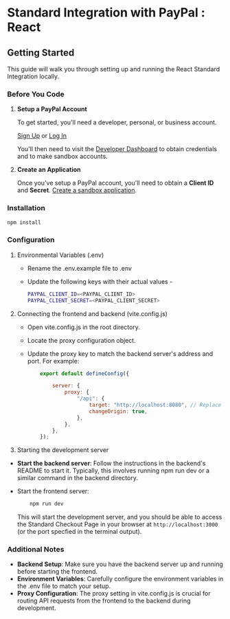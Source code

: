 # Standard Integration with PayPal : React

## Getting Started

This guide will walk you through setting up and running the React Standard Integration locally.

### Before You Code

1. **Setup a PayPal Account**

   To get started, you'll need a developer, personal, or business account.

   [Sign Up](https://www.paypal.com/signin/client?flow=provisionUser) or [Log In](https://www.paypal.com/signin?returnUri=https%253A%252F%252Fdeveloper.paypal.com%252Fdashboard&intent=developer)

   You'll then need to visit the [Developer Dashboard](https://developer.paypal.com/dashboard/) to obtain credentials and to make sandbox accounts.

2. **Create an Application**

   Once you've setup a PayPal account, you'll need to obtain a **Client ID** and **Secret**. [Create a sandbox application](https://developer.paypal.com/dashboard/applications/sandbox/create).

### Installation

```sh
npm install
```

### Configuration

1. Environmental Variables (.env)

    - Rename the .env.example file to .env
    - Update the following keys with their actual values -

      ```sh
      PAYPAL_CLIENT_ID=<PAYPAL_CLIENT_ID>
      PAYPAL_CLIENT_SECRET=<PAYPAL_CLIENT_SECRET>
      ```

2. Connecting the frontend and backend (vite.config.js)

    - Open vite.config.js in the root directory.
    - Locate the proxy configuration object.
    - Update the proxy key to match the backend server's address and port. For example:

        ```js
            export default defineConfig({

                server: {
                    proxy: {
                        "/api": {
                            target: "http://localhost:8080", // Replace with your backend URL
                            changeOrigin: true,
                        },
                    },
                },
            });
        ```

3. Starting the development server

- **Start the backend server**: Follow the instructions in the backend's README to start it. Typically, this involves running npm run dev or a similar command in the backend directory.

- Start the frontend server:

    ```sh
        npm run dev
    ```

    This will start the development server, and you should be able to access the Standard Checkout Page in your browser at `http://localhost:3000` (or the port specfied in the terminal output).

### Additional Notes

- **Backend Setup**: Make sure you have the backend server up and running before starting the frontend.
- **Environment Variables**: Carefully configure the environment variables in the .env file to match your setup.
- **Proxy Configuration**: The proxy setting in vite.config.js is crucial for routing API requests from the frontend to the backend during development.
